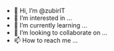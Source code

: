 - 👋 Hi, I’m @zubirIT
- 👀 I’m interested in ...
- 🌱 I’m currently learning ...
- 💞️ I’m looking to collaborate on ...
- 📫 How to reach me ...

<!---
zubirIT/zubirIT is a ✨ special ✨ repository because its `README.md` (this file) appears on your GitHub profile.
You can click the Preview link to take a look at your changes.
--->
